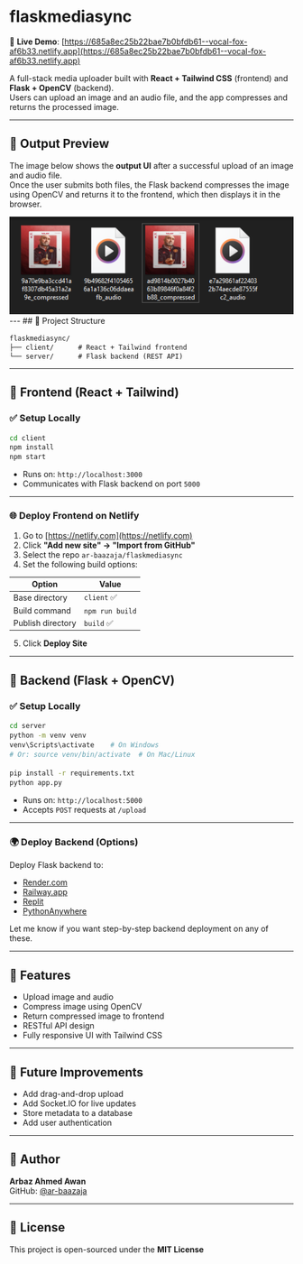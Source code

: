 # flaskmediasync

🔗 **Live Demo**: [https://685a8ec25b22bae7b0bfdb61--vocal-fox-af6b33.netlify.app](https://685a8ec25b22bae7b0bfdb61--vocal-fox-af6b33.netlify.app)

A full-stack media uploader built with **React + Tailwind CSS** (frontend) and **Flask + OpenCV** (backend).  
Users can upload an image and an audio file, and the app compresses and returns the processed image.

---
## 📸 Output Preview

The image below shows the **output UI** after a successful upload of an image and audio file.  
Once the user submits both files, the Flask backend compresses the image using OpenCV and returns it to the frontend, which then displays it in the browser.

<img src="./capture.png" alt="Compressed image preview after upload" width="600"/>
---
## 📁 Project Structure

```
flaskmediasync/
├── client/      # React + Tailwind frontend
└── server/      # Flask backend (REST API)
```

---

## 🚀 Frontend (React + Tailwind)

### ✅ Setup Locally

```bash
cd client
npm install
npm start
```

- Runs on: `http://localhost:3000`
- Communicates with Flask backend on port `5000`

---

### 🌐 Deploy Frontend on Netlify

1. Go to [https://netlify.com](https://netlify.com)
2. Click **"Add new site" → "Import from GitHub"**
3. Select the repo `ar-baazaja/flaskmediasync`
4. Set the following build options:

| Option            | Value         |
|------------------|---------------|
| Base directory   | `client` ✅    |
| Build command    | `npm run build` |
| Publish directory| `build` ✅     |

5. Click **Deploy Site**

---

## 🔧 Backend (Flask + OpenCV)

### ✅ Setup Locally

```bash
cd server
python -m venv venv
venv\Scripts\activate    # On Windows
# Or: source venv/bin/activate  # On Mac/Linux

pip install -r requirements.txt
python app.py
```

- Runs on: `http://localhost:5000`
- Accepts `POST` requests at `/upload`

---

### 🌍 Deploy Backend (Options)

Deploy Flask backend to:

- [Render.com](https://render.com)
- [Railway.app](https://railway.app)
- [Replit](https://replit.com)
- [PythonAnywhere](https://pythonanywhere.com)

Let me know if you want step-by-step backend deployment on any of these.

---

## 📸 Features

- Upload image and audio
- Compress image using OpenCV
- Return compressed image to frontend
- RESTful API design
- Fully responsive UI with Tailwind CSS

---

## 🧠 Future Improvements

- Add drag-and-drop upload
- Add Socket.IO for live updates
- Store metadata to a database
- Add user authentication

---

## 👤 Author

**Arbaz Ahmed Awan**  
GitHub: [@ar-baazaja](https://github.com/ar-baazaja)

---

## 📄 License

This project is open-sourced under the **MIT License**
